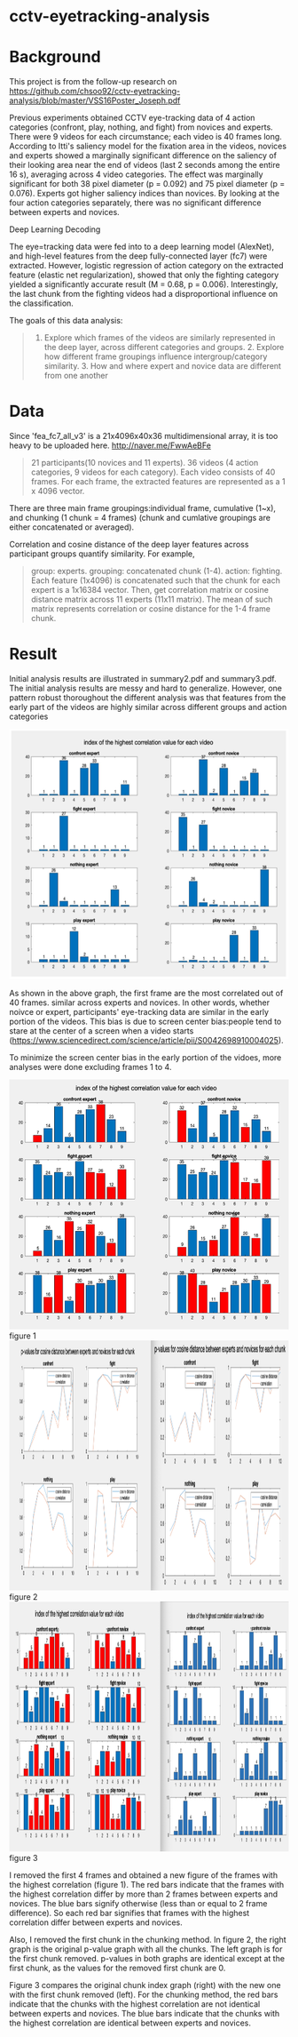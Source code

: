 # cctv-eyetracking-analysis

# Background

This project is from the follow-up research on https://github.com/chsoo92/cctv-eyetracking-analysis/blob/master/VSS16Poster_Joseph.pdf

Previous experiments obtained CCTV eye-tracking data of 4 action categories (confront, play, nothing, and fight) from novices and experts. There were 9 videos for each circumstance; each video is 40 frames long. According to Itti's saliency model for the fixation area in the videos, novices and experts showed a marginally significant difference on the saliency of their looking area near the end of videos (last 2 seconds among the entire 16 s), averaging across 4 video categories. The effect was marginally significant for both 38 pixel diameter (p = 0.092) and 75 pixel diameter (p = 0.076). Experts got higher saliency indices than novices. By looking at the four action categories separately, there was no significant difference between experts and novices.

Deep Learning Decoding

The eye=tracking data were fed into to a deep learning model (AlexNet), and high-level features from the deep fully-connected layer (fc7) were extracted. However, logistic regression of action category on the extracted feature (elastic net regularization), showed that only the fighting category yielded a significantly accurate result (M = 0.68, p = 0.006). Interestingly, the last chunk from the fighting videos had a disproportional influence on the classification.

The goals of this data analysis:
> 1. Explore which frames of the videos are similarly represented in the deep layer, across different categories and groups. 2. Explore how different frame groupings influence intergroup/category similarity. 3. How and where expert and novice data are different from one another

# Data

Since 'fea_fc7_all_v3' is a 21x4096x40x36 multidimensional array, it is too heavy to be uploaded here.
http://naver.me/FwwAeBFe
> 21 participants(10 novices and 11 experts).
>36 videos (4 action categories, 9 videos for each category).
>Each video consists of 40 frames.
>For each frame, the extracted features are represented as a 1 x 4096 vector.

There are three main frame groupings:individual frame, cumulative (1~x), and chunking (1 chunk = 4 frames) (chunk and cumlative groupings are either concatenated or averaged).

Correlation and cosine distance of the deep layer features across participant groups quantify similarity.
For example, 
> group: experts. grouping: concatenated chunk (1-4). action: fighting. Each feature (1x4096) is concatenated such that the chunk for each expert is a 1x16384 vector. Then, get correlation matrix or cosine distance matrix across 11 experts (11x11 matrix). The mean of such matrix represents correlation or cosine distance for the 1-4 frame chunk.


# Result

Initial analysis results are illustrated in summary2.pdf and summary3.pdf. The initial analysis results are messy and hard to generalize. However, one pattern robust thoroughout the different analysis was that features from the early part of the videos are highly similar across different groups and action categories


<img src="Picture4.png" width="700" height="450">

As shown in the above graph, the first frame are the most correlated out of 40 frames. similar across experts and novices. In other words, whether noivce or expert, participants' eye-tracking data are similar in the early portion of the videos. This bias is due to screen center bias:people tend to stare at the center of a screen when a video starts (https://www.sciencedirect.com/science/article/pii/S0042698910004025).

To minimize the screen center bias in the early portion of the vidoes, more analyses were done excluding frames 1 to 4. 

<img src="Figure1.png" width="700" height="450">
figure 1
<img src="figure2.png" width="700" height="450">
figure 2
<img src="figure3.png" width="700" height="450">
figure 3

I removed the first 4 frames and obtained a new figure of the frames with the highest correlation (figure 1). The red bars indicate that the frames with the highest correlation differ by more than 2 frames between experts and novices. The blue bars signify otherwise (less than or equal to 2 frame difference). So each red bar signifies that frames with the highest correlation differ between experts and novices. 

Also, I removed the first chunk in the chunking method. In figure 2, the right graph is the original p-value graph with all the chunks. The left graph is for the first chunk removed. p-values in both graphs are identical except at the first chunk, as the values for the removed first chunk are 0.

Figure 3 compares the original chunk index graph (right) with the new one with the first chunk removed (left). For the chunking method, the red bars indicate that the chunks with the highest correlation are not identical between experts and novices. The blue bars indicate that the chunks with the highest correlation are identical between experts and novices.


